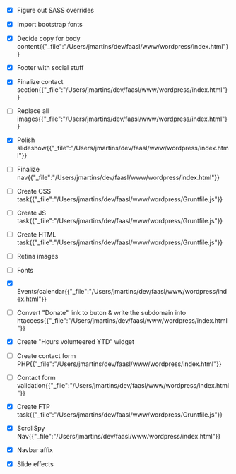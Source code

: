 - [x] Figure out SASS overrides
- [x] Import bootstrap fonts
- [x] Decide copy for body content{{"_file":"/Users/jmartins/dev/faasl/www/wordpress/index.html"}}
- [x] Footer with social stuff
- [x] Finalize contact section{{"_file":"/Users/jmartins/dev/faasl/www/wordpress/index.html"}}
- [ ] Replace all images{{"_file":"/Users/jmartins/dev/faasl/www/wordpress/index.html"}}
- [x] Polish slideshow{{"_file":"/Users/jmartins/dev/faasl/www/wordpress/index.html"}}
- [ ] Finalize nav{{"_file":"/Users/jmartins/dev/faasl/www/wordpress/index.html"}}
- [ ] Create CSS task{{"_file":"/Users/jmartins/dev/faasl/www/wordpress/Gruntfile.js"}}
- [ ] Create JS task{{"_file":"/Users/jmartins/dev/faasl/www/wordpress/Gruntfile.js"}}
- [ ] Create HTML task{{"_file":"/Users/jmartins/dev/faasl/www/wordpress/Gruntfile.js"}}
- [ ] Retina images
- [ ] Fonts
- [x] Events/calendar{{"_file":"/Users/jmartins/dev/faasl/www/wordpress/index.html"}}
- [ ] Convert "Donate" link to buton & write the subdomain into htaccess{{"_file":"/Users/jmartins/dev/faasl/www/wordpress/index.html"}}
- [x] Create "Hours volunteered YTD" widget
- [ ] Create contact form PHP{{"_file":"/Users/jmartins/dev/faasl/www/wordpress/index.html"}}
- [ ] Contact form validation{{"_file":"/Users/jmartins/dev/faasl/www/wordpress/index.html"}}
- [x] Create FTP task{{"_file":"/Users/jmartins/dev/faasl/www/wordpress/Gruntfile.js"}}
- [x] ScrollSpy Nav{{"_file":"/Users/jmartins/dev/faasl/www/wordpress/index.html"}}
- [x] Navbar affix
- [x] Slide effects

